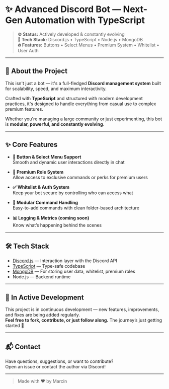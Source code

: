 # ✨ Advanced Discord Bot — Next-Gen Automation with TypeScript

> **⚙️ Status:** Actively developed & constantly evolving  
> **📡 Tech Stack:** Discord.js • TypeScript • Node.js • MongoDB  
> **🔥 Features:** Buttons • Select Menus • Premium System • Whitelist • User Auth

---

## 🚀 About the Project

This isn't just a bot — it's a full-fledged **Discord management system** built for scalability, speed, and maximum interactivity.

Crafted with **TypeScript** and structured with modern development practices, it's designed to handle everything from casual use to complex premium features.

Whether you're managing a large community or just experimenting, this bot is **modular, powerful, and constantly evolving**.

---

## ✨ Core Features

- **🔘 Button & Select Menu Support**  
  Smooth and dynamic user interactions directly in chat

- **💎 Premium Role System**  
  Allow access to exclusive commands or perks for premium users

- **✅ Whitelist & Auth System**  
  Keep your bot secure by controlling who can access what

- **📁 Modular Command Handling**  
  Easy-to-add commands with clean folder-based architecture

- **📊 Logging & Metrics (coming soon)**  
  Know what’s happening behind the scenes

---

## 🛠️ Tech Stack

- [Discord.js](https://discord.js.org/) — Interaction layer with the Discord API
- [TypeScript](https://www.typescriptlang.org/) — Type-safe codebase
- [MongoDB](https://www.mongodb.com/) — For storing user data, whitelist, premium roles
- Node.js — Backend runtime

---

## 🌱 In Active Development

This project is in continuous development — new features, improvements, and fixes are being added regularly.  
**Feel free to fork, contribute, or just follow along.** The journey’s just getting started 🚀

---

## 📬 Contact

Have questions, suggestions, or want to contribute?  
Open an issue or contact the author via Discord!

---

> Made with ❤️ by Marcin
